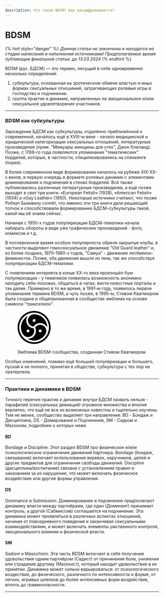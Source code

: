 ```yaml
---
description: Что такое BDSM? Как расшифровывается?
---
```


# BDSM

{% hint style="danger" %}
_Данная статья не закончена и находится на стадии написания и наполнения источниками! Предполагаемое время публикации финальной статьи: до 13.03.2024_
{% endhint %}

BDSM (рус. БДСМ) — это термин, несущий в себе одновременно несколько определений:

1. субкультура, основанная на эротическом обмене властью и иных формах сексуальных отношений, затрагивающих ролевые игры в господство и подчинение.
2. группа практик и динамик, направленных на эмоциональное и/или сексуальное удовлетворение участников.

***

### &#x20;BDSM как субкультуры

Зарождение БДСМ как субкультуры, отдалённо приближённой к современной, началось ещё в XVIII-м веке - начало медицинской и юридической категоризации сексуальных отношений, литературные произведения (прим. "Мемуары женщины для утех", Джон Клеланд). Позже, с 1769-го года появляются упоминания "тематических" борделей, которые, в частности, специлизировались на спанкинге (порке).

В более современном виде формирование началось на рубеже XIX-XX-х веков, в первую очередь в формате ролевых динамик с элементами доминирования и подчинения в стенах борделей. Всё также публиковались различные литературные произведения, а ещё позже выходят в свет три книги: «European Fetish» (1928), «American Fetish» (1934) и «Gay Leather» (1950). Некоторые источники считают, что позже Роберт Бьенвену сочтёт, что именно эти три книги дали решающий толчок и способствовали формированию БДСМ-субкультуры такой, какой мы её знаем сейчас.

Начиная с 1950-х годов популяризация БДСМ-тематики начала набирать обороты в виде уже графических произведений - фото, комиксов и т.д.

В послевоенное время особую популярность обрели закрытые клубы, в частности выделяют гомосексуальное движение "Old Guard leather" и, из более поздних, 1970-1980-х годов, "Самуа" - движение лесбиянок-феминисток. Позже, оба движения вышли из тени, так же способствуя популяризации БДСМ-тематики.

С появлением интернета в конце ХХ-го века произошёл бум популяризации - у тематиков появилась возможность анонимно находить себе-похожих, общаться в чатах, вести новостные порталы и так далее. Примерно в то же время, в 1991-м году, появилось первое упоминание термина BDSM, а чуть позже, в 1995-м, Стивом Квагмюром была создана и общепризнанная в сообществе эмблема  на основе символа "трикселион".

<figure><img src="../../.gitbook/assets/image (1).png" alt="Эмблема BDSM-сообщества" width="110"><figcaption><p>Эмблема BDSM-сообщества, созданная  Стивом Квагмюром</p></figcaption></figure>

Особых изменений, помимо ещё большей популяризации и большего, пускай и не полного, принятия в обществе, субкультура с тех пор не претерпела.&#x20;

***

### Практики и динамики в BDSM

Точного перечня практик и динамик внутри БДСМ назвать нельзя - парафилий (сексуальных девиаций) огромное множества и вполне вероятно, что ещё не все из возможных известны и тщательно изучены. Тем не менее, сообщество выделяет три направления: BD - Бондаж и Дисциплина, DS - Домирование и Подчинения, SM - Садизм и Мазохизм, подробнее о которых ниже.

#### BD

Bondage и Discipline: Этот раздел BDSM про физическое и/или психологическое ограничение движений партнера. Bondage (бондаж, связывание) включает использование веревок, наручников, цепей и других предметов для ограничения свободы движений. Discipline (дисциплина/воспитание) связана с установлением правил и наказанием за их нарушение, что может включать физическое воздействие или другие формы управления.

#### DS

Dominance и Submission: Доминирование и подчинение предполагают динамику власти между партнёрами, где один (Доминант) принимает контроль, а другой (Сабмиссив) соглашается на подчинение. Эта динамика может проявляться в различных аспектах отношений, начиная от повседневного поведения и заканчивая сексуальными взаимодействиями, и может включать элементы умственного контроля, эмоционального влияния и физической власти.

#### SM

Sadism и Masochism: Эта часть BDSM включает в себя получение удовольствия одним партнёром (Садист) от причинения боли, унижения или страдания другому (Мазохист), который находит удовольствие в их принятии. Динамика может сильно варьироваться: от психологического воздествия, до физического, различного по интенсивности и форме, от легких, игривых шлепков до более интенсивных форм воздействия, вплоть до травмоопасности.&#x20;

***
